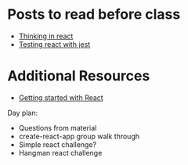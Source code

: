 # Posts to read before class

* [Thinking in react](https://reactjs.org/docs/thinking-in-react.html)
* [Testing react with jest](https://facebook.github.io/jest/docs/en/tutorial-react.html)

# Additional Resources

* [Getting started with React](https://reactjs.org/tutorial/tutorial.html)


Day plan:

* Questions from material
* create-react-app group walk through
* Simple react challenge?
* Hangman react challenge
